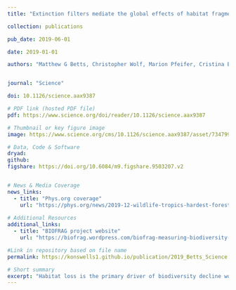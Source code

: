 ```yaml
---
title: "Extinction filters mediate the global effects of habitat fragmentation on animals"

collection: publications

pub_date: 2019-06-01

date: 2019-01-01 

authors: "Matthew G Betts, Christopher Wolf, Marion Pfeifer, Cristina Banks-Leite, Víctor Arroyo-Rodríguez, Danilo Bandini Ribeiro, Jos Barlow, Felix Eigenbrod, Deborah Faria, Robert J Fletcher Jr, Adam S Hadley, Joseph E Hawes, Robert D Holt, Brian Klingbeil, Urs Kormann, Luc Lens, Taal Levi, Guido F Medina-Rangel, Stephanie L Melles, Dirk Mezger, José Carlos Morante-Filho, C David L Orme, Carlos A Peres, Benjamin T Phalan, Anna Pidgeon, Hugh Possingham, William J Ripple, Eleanor M Slade, Eduardo Somarriba, Joseph A Tobias, Jason M Tylianakis, J Nicolás Urbina-Cardona, Jonathon J Valente, James I Watling, **Konstans Wells**, Oliver R Wearn, Eric Wood, Richard Young, Robert M Ewers"


journal: "Science"

doi: 10.1126/science.aax9387

# PDF link (hosted PDF file)
pdf: https://www.science.org/doi/reader/10.1126/science.aax9387

# Thumbnail or key figure image
image: https://www.science.org/cms/10.1126/science.aax9387/asset/73479902-fb80-42f9-b8e3-fc7a8826f6ad/assets/graphic/366_1236_f2.jpeg

# Data, Code & Software
dryad: 
github:
figshare: https://doi.org/10.6084/m9.figshare.9503207.v2


# News & Media Coverage
news_links:
  - title: "Phys.org coverage"
    url: "https://phys.org/news/2019-12-wildlife-tropics-hardest-forests-broken.html"
     
# Additional Resources
additional_links:
  - title: "BIOFRAG project website"
    url: "https://biofrag.wordpress.com/biofrag-measuring-biodiversity-response-to-forest-fragmentation/"

#Link in repository based on file name
permalink: https://konswells1.github.io/publication/2019_Betts_Science  

# Short summary
excerpt: "Habitat loss is the primary driver of biodiversity decline worldwide, but the effects of fragmentation (the spatial arrangement of remaining habitat) are debated. This study tested the hypothesis that forest fragmentation sensitivity—affected by avoidance of habitat edges—should be driven by historical exposure to, and therefore species’ evolutionary responses to disturbance. Using the BIOFRAG database containing 73 datasets collected worldwide (encompassing 4489 animal species), the study found that the proportion of fragmentation-sensitive species was nearly three times as high in regions with low rates of historical disturbance compared with regions with high rates of disturbance (i.e., fires, glaciation, hurricanes, and deforestation). These disturbances coincide with a latitudinal gradient in which sensitivity increases sixfold at low versus high latitudes. This suggest that conservation efforts to limit edges created by fragmentation will be most important in the world’s tropical forests."
---
```

